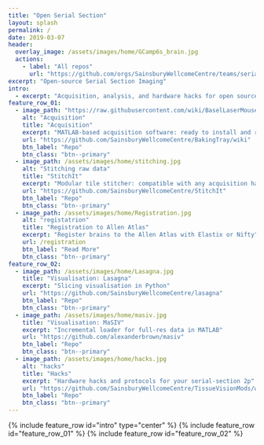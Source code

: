 ```yaml
---
title: "Open Serial Section"
layout: splash
permalink: /
date: 2019-03-07
header:
  overlay_image: /assets/images/home/GCamp6s_brain.jpg
  actions:
    - label: "All repos"
      url: "https://github.com/orgs/SainsburyWellcomeCentre/teams/serial2p/repositories"
excerpt: "Open-source Serial Section Imaging"
intro:
  - excerpt: "Acquisition, analysis, and hardware hacks for open source serial section imaging"
feature_row_01:
  - image_path: "https://raw.githubusercontent.com/wiki/BaselLaserMouse/StitchIt/images/rgb_brain_example.jpg"
    alt: "Acquisition"
    title: "Acquisition"
    excerpt: "MATLAB-based acquisition software: ready to install and ready to modify."
    url: "https://github.com/SainsburyWellcomeCentre/BakingTray/wiki"
    btn_label: "Repo"
    btn_class: "btn--primary"
  - image_path: /assets/images/home/stitching.jpg
    alt: "Stitching raw data"
    title: "StitchIt"
    excerpt: "Modular tile stitcher: compatible with any acquisition hardware."
    url: "https://github.com/SainsburyWellcomeCentre/StitchIt"
    btn_label: "Repo"
    btn_class: "btn--primary"
  - image_path: /assets/images/home/Registration.jpg
    alt: "registatrion"
    title: "Registration to Allen Atlas"
    excerpt: "Register brains to the Allen Atlas with Elastix or Nifty"
    url: /registration
    btn_label: "Read More"
    btn_class: "btn--primary"
feature_row_02:
  - image_path: /assets/images/home/Lasagna.jpg
    title: "Visualisation: Lasagna"
    excerpt: "Slicing visualisation in Python"
    url: "https://github.com/SainsburyWellcomeCentre/lasagna"
    btn_label: "Repo"
    btn_class: "btn--primary"
  - image_path: /assets/images/home/masiv.jpg
    title: "Visualisation: MaSIV"
    excerpt: "Incremental loader for full-res data in MATLAB"
    url: "https://github.com/alexanderbrown/masiv"
    btn_label: "Repo"
    btn_class: "btn--primary"
  - image_path: /assets/images/home/hacks.jpg
    alt: "hacks"
    title: "Hacks"
    excerpt: "Hardware hacks and protocols for your serial-section 2p"
    url: "https://github.com/SainsburyWellcomeCentre/TissueVisionMods/wiki"
    btn_label: "Repo"
    btn_class: "btn--primary"
---
```


{% include feature_row id="intro" type="center" %}
{% include feature_row id="feature_row_01"      %}
{% include feature_row id="feature_row_02"      %}
